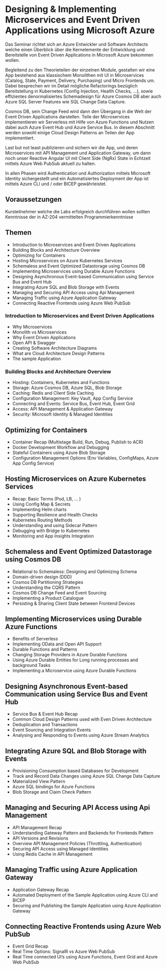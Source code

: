 # Designing & Implementing Microservices and Event Driven Applications using Microsoft Azure

Das Seminar richtet sich an Azure Entwickler und Software Architects welche einen Überblick über die Kernelemente der Entwicklung und Bereitstelle von Event Driven Applications in Microsoft Azure bekommen wollen. 

Begleitend zu den Theorieteilen der einzelnen Module, gestalten wir eine App bestehend aus klassischem Monolithen mit UI in Microservices (Catalog, State, Payment, Delivery, Purchasing) und Micro Frontends um. Dabei besprechen wir im Detail mögliche Refactorings bezüglich Bereitstellung in Kubernetes (Config Injection, Health Checks, …), sowie effizientes denormalisiertes Schemadesign für Azure Cosmos DB aber auch Azure SQL Server Features wie SQL Change Data Capture. 

Cosmos DB, sein Change Feed wird dann den Übergang in die Welt der Event Driven Applications darstellen. Teile der Microservices implementieren wir Serverless mit Hilfe von Azure Functions und Nutzen dabei auch Azure Event Hub und Azure Service Bus. In diesem Abschnitt werden sowohl einige Cloud Design Patterns an Teilen der App implementiert. 

Last but not least publizieren und sichern wir die App, und deren Microservices mit API Management und Application Gateway, um dann noch unser Reactive Angular UI mit Client Side (NgRx) State in Echtzeit mittels Azure Web PubSub aktuell zu halten.

In allen Phasen wird Authentication und Authorization mittels Microsoft Identity sichergestellt und ein Automatisiertes Deployment der App ist mittels Azure CLI und / oder BICEP gewährleistet.

## Voraussetzungen

Kursteilnehmer welche die Labs erfolgreich durchführen wollen sollten Kenntnisse der in AZ-204 vermittelten Programmierkenntnisse 

## Themen

- Introduction to Microservices and Event Driven Applications
- Building Blocks and Architecture Overview
- Optimizing for Containers
- Hosting Microservices on Azure Kubernetes Services
- Schemaless and Event Optimized Datastorage using Cosmos DB
- Implementing Microservices using Durable Azure Functions
- Designing Asynchronous Event-based Communication using Service Bus and Event Hub
- Integrating Azure SQL and Blob Storage with Events
- Managing and Securing API Access using Api Management
- Managing Traffic using Azure Application Gateway
- Connecting Reactive Frontends using Azure Web PubSub

### Introduction to Microservices and Event Driven Applications

- Why Microservices
- Monolith vs Microservices
- Why Event Driven Applications
- Open API & Swagger
- Creating Software Architecture Diagrams
- What are Cloud Architecture Design Patterns
- The sample Application

### Building Blocks and Architecture Overview

- Hosting: Containers, Kubernetes and Functions
- Storage: Azure Cosmos DB, Azure SQL, Blob Storage
- Caching: Redis and Client Side Caching
- Configuration Management: Key Vault, App Config Service
- Connecting and Events: Service Bus, Event Hub, Event Grid
- Access: API Management & Application Gateway
- Security: Microsoft Identity & Managed Identities

## Optimizing for Containers

- Container Recap (Multistage Build, Run, Debug, Publish to ACR)
- Docker Development Workflow and Debugging
- Stateful Containers using Azure Blob Storage
- Configuration Management Options (Env Variables, ConfigMaps, Azure App Config Service)

## Hosting Microservices on Azure Kubernetes Services

- Recap: Basic Terms (Pod, LB, ... )
- Using Config Map & Secrets
- Implementing Helm charts
- Supporting Resilience and Health Checks
- Kubernetes Routing Methods
- Understanding and using Sidecar Pattern
- Debugging with Bridge to Kubernetes
- Monitoring and App Insights Integration

## Schemaless and Event Optimized Datastorage using Cosmos DB

- Relational to Schemaless: Designing and Optimizing Schema 
- Domain-driven design (DDD) 
- Cosmos DB Partitioning Strategies
- Understanding the CQRS Pattern
- Cosmos DB Change Feed and Event Sourcing
- Implementing a Product Catalogue 
- Persisting & Sharing Client State between Frontend Devices

## Implementing Microservices using Durable Azure Functions

- Benefits of Serverless
- Implementing OData and Open API Support
- Durable Functions and Patterns
- Changing Storage Providers in Azure Durable Functions
- Using Azure Durable Entities for Long running processes and background Tasks
- Implementing a Microservice using Azure Durable Functions

## Designing Asynchronous Event-based Communication using Service Bus and Event Hub

- Service Bus & Event Hub Recap
- Common Cloud Design Patterns used with Even Driven Architecture
- Deduplication and Transactions
- Event Sourcing and Integration Events
- Analysing and Responding to Events using Azure Stream Analytics

## Integrating Azure SQL and Blob Storage with Events

- Provisioning Consumption based Databases for Development
- Track and Record Data Changes using Azure SQL Change Data Capture
- Materialized View Pattern
- Azure SQL bindings for Azure Functions
- Blob Storage and Claim Check Pattern

## Managing and Securing API Access using Api Management

- API Management Recap
- Understanding Gateway Pattern and Backends for Frontends Pattern
- API Versions and Revisions
- Overview API Management Policies (Throttling, Authentication)
- Securing API Access using Managed Identities
- Using Redis Cache in API Management

## Managing Traffic using Azure Application Gateway

- Application Gateway Recap
- Automated Deployment of the Sample Application using Azure CLI and BICEP
- Securing and Publishing the Sample Application using Azure Application Gateway

## Connecting Reactive Frontends using Azure Web PubSub

- Event Grid Recap
- Real Time Options: SignalR vs Azure Web PubSub
- Real Time connected UI’s using Azure Functions, Event Grid and Azure Web PubSub
